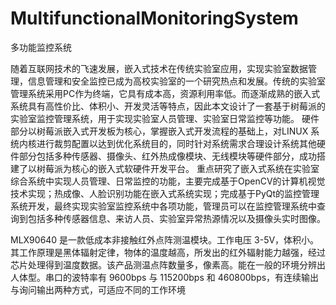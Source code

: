 # MultifunctionalMonitoringSystem
多功能监控系统


随着互联网技术的飞速发展，嵌入式技术在传统实验室应用，实现实验室数据管理，信息管理和安全监控已成为高校实验室的一个研究热点和发展。传统的实验室管理系统采用PC作为终端，它具有成本高，资源利用率低。而逐渐成熟的嵌入式系统具有高性价比、体积小、开发灵活等特点，因此本文设计了一套基于树莓派的实验室监控管理系统，用于实现实验室人员管理、实验室日常监控等功能。
硬件部分以树莓派嵌入式开发板为核心，掌握嵌入式开发流程的基础上，对LINUX 系统内核进行裁剪配置以达到优化系统目的，同时针对系统需求合理设计系统其他硬件部分包括多种传感器、摄像头、红外热成像模块、无线模块等硬件部分，成功搭建了以树莓派为核心的嵌入式软硬件开发平台。
重点研究了嵌入式系统在实验室综合系统中实现人员管理、日常监控的功能，主要完成基于OpenCV的计算机视觉技术实现；热成像、人脸识别功能在嵌入式系统实现；完成基于PyQt的监控管理系统开发，最终实现实验室监控系统中各项功能，管理员可以在监控管理系统中查询到包括多种传感器信息、来访人员、实验室异常热源情况以及摄像头实时图像。

MLX90640 是一款低成本非接触红外点阵测温模块。工作电压 3-5V，体积小。其工作原理是黑体辐射定律，物体的温度越高，所发出的红外辐射能力越强，经过芯片处理得到温度数据。该产品测温点阵数量多，像素高。能在一般的环境分辨出人体型。串口的波特率有 9600bps 与 115200bps 和 460800bps，有连续输出与询问输出两种方式，可适应不同的工作环境